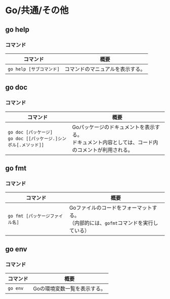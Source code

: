 # Go/共通/その他

## go help

### コマンド

| コマンド                 | 概要                             |
| ------------------------ | -------------------------------- |
| `go help [サブコマンド]` | コマンドのマニュアルを表示する。 |

## go doc

### コマンド

| コマンド                                                     | 概要                                                         |
| ------------------------------------------------------------ | ------------------------------------------------------------ |
| `go doc [パッケージ]`<br />`go doc [[パッケージ.]シンボル[.メソッド]]` | Goパッケージのドキュメントを表示する。<br />ドキュメント内容としては、コード内のコメントが利用される。 |

## go fmt

### コマンド

| コマンド                        | 概要                                                         |
| ------------------------------- | ------------------------------------------------------------ |
| `go fmt [パッケージファイル名]` | Goファイルのコードをフォーマットする。<br />（内部的には、`gofmt`コマンドを実行している） |

## go env

### コマンド

| コマンド | 概要                         |
| -------- | ---------------------------- |
| `go env` | Goの環境変数一覧を表示する。 |
